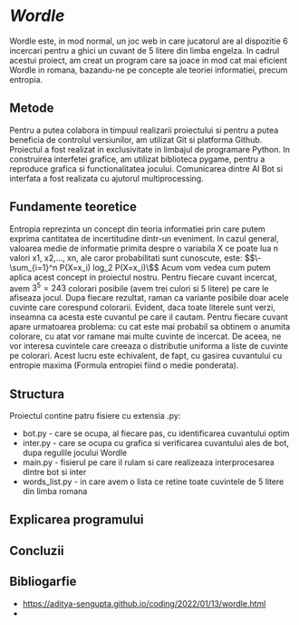 # _**Wordle**_

Wordle este, in mod normal, un joc web in care jucatorul are al dispozitie 6 incercari pentru a ghici un cuvant de 5 litere din limba engelza. In cadrul acestui proiect, am creat un program care sa joace in mod cat mai eficient Wordle in romana, bazandu-ne pe concepte ale teoriei informatiei, precum entropia.

## **Metode**

Pentru a putea colabora in timpuul realizarii proiectului si pentru a putea beneficia de controlul versiunilor, am utilizat Git si platforma Github. 
Proiectul a fost realizat in exclusivitate in limbajul de programare Python.
In construirea interfetei grafice, am utilizat biblioteca pygame, pentru a reproduce grafica si functionalitatea jocului.
Comunicarea dintre AI Bot si interfata a fost realizata cu ajutorul multiprocessing.

## **Fundamente teoretice**

Entropia reprezinta un concept din teoria informatiei prin care putem exprima cantitatea de incertitudine dintr-un eveniment.
In cazul general, valoarea medie de informatie primita despre o variabila X ce poate lua n valori x1, x2,..., xn, ale caror probabilitati sunt cunoscute, este:
$$\-\sum_{i=1}^n P(X=x_i) log_2 P(X=x_i)\$$
Acum vom vedea cum putem aplica acest concept in proiectul nostru. Pentru fiecare cuvant incercat, avem $3^5=243$ colorari posibile (avem trei culori si 5 litere) pe care le afiseaza jocul. Dupa fiecare rezultat, raman ca variante posibile doar acele cuvinte care corespund colorarii. Evident, daca toate literele sunt verzi, inseamna ca acesta este cuvantul pe care il cautam.
Pentru fiecare cuvant apare urmatoarea problema: cu cat este mai probabil sa obtinem o anumita colorare, cu atat vor ramane mai multe cuvinte de incercat. De aceea, ne vor interesa cuvintele care creeaza o distributie uniforma a liste de cuvinte pe colorari. Acest lucru este echivalent, de fapt, cu gasirea cuvantului cu entropie maxima (Formula entropiei fiind o medie ponderata).

## **Structura**

Proiectul contine patru fisiere cu extensia .py:
* bot.py - care se ocupa, al fiecare pas, cu identificarea cuvantului optim
* inter.py - care se ocupa cu grafica si verificarea cuvantului ales de bot, dupa regulile jocului Wordle
* main.py - fisierul pe care il rulam si care realizeaza interprocesarea dintre bot si inter
* words_list.py - in care avem o lista ce retine toate cuvintele de 5 litere din limba romana

## **Explicarea programului**



## **Concluzii**

## **Bibliogarfie**
* https://aditya-sengupta.github.io/coding/2022/01/13/wordle.html
* 

